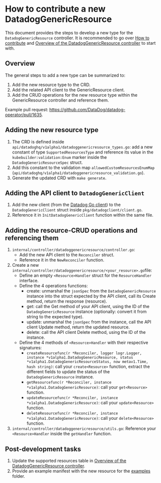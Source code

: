 # How to contribute a new DatadogGenericResource

This document provides the steps to develop a new type for the `DatadogGenericResource` controller. It is recommended to go over [How to contribute][1] and [Overview of the DatadogGenericResource controller][2] to start with.

## Overview

The general steps to add a new type can be summarized to:
1. Add the new resource type to the CRD.
2. Add the related API client to the GenericResource client.
3. Add the CRUD operations for the new resource type within the GenericResource controller and reference them.

Example pull request: https://github.com/DataDog/datadog-operator/pull/1635.

## Adding the new resource type

1. The CRD is defined inside `api/datadoghq/v1alpha1/datadoggenericresource_types.go`: add a new constant of type `SupportedResourcesType` and reference its value in the `kubebuilder:validation:Enum` marker inside the `DatadogGenericResourceSpec` struct.
2. Add this constant to the validation map `allowedCustomResourcesEnumMap` (`api/datadoghq/v1alpha1/datadoggenericresource_validation.go`).
3. Generate the updated CRD with `make generate`.

## Adding the API client to `DatadogGenericClient`
1. Add the new client (from the [Datadog Go client](https://github.com/DataDog/datadog-api-client-go)) to the `DatadogGenericClient` struct inside `pkg/datadogclient/client.go`.
2. Reference it in `InitDatadogGenericClient` function within the same file.

## Adding the resource-CRUD operations and referencing them

1. `internal/controller/datadoggenericresource/controller.go`:
    * Add the new API client to the `Reconciler` struct.
	* Reference it in the `NewReconciler` function.
2. Create a new `internal/controller/datadoggenericresource/<your_resource>.go`file:
    * Define an empty `<Resource>Handler` struct for the `ResourceHandler` interface.
	* Define the 4 operations functions:
	    * create<Resource>: unmarshal the `jsonSpec` from the `DatadogGenericResource` instance into the struct expected by the API client, call its Create method, return the response (resource).
		* get<Resource>: call the Get method of your API client, using the ID of the `DatadogGenericResource` instance (optionally: convert it from string to the expected type).
		* update<Resource>: unmarshal the `jsonSpec` from the instance, call the API client Update method, return the updated resource.
		* delete<Resource>: call the API client Delete method, using the ID of the instance.
	* Define the 4 methods of `<Resource>Handler` with their respective signatures:
	    * `createResourcefunc(r *Reconciler, logger logr.Logger, instance *v1alpha1.DatadogGenericResource, status *v1alpha1.DatadogGenericResourceStatus, now metav1.Time, hash string)`: call your `create<Resource>` function, extract the different fields to update the status of the `DatadogGenericResource` instance.
		* `getResourcefunc(r *Reconciler, instance *v1alpha1.DatadogGenericResource)`: call your `get<Resource>` function.
		* `updateResourcefunc(r *Reconciler, instance *v1alpha1.DatadogGenericResource)`: call your `update<Resource>` function.
		* `deleteResourcefunc(r *Reconciler, instance *v1alpha1.DatadogGenericResource)`: call your `delete<Resource>` function.
3. `internal/controller/datadoggenericresource/utils.go`: Reference your `<Resource>Handler` inside the `getHandler` function.

## Post-development tasks

1. Update the supported resources table in [Overview of the DatadogGenericResource controller][2].
2. Provide an example manifest with the new resource for the [examples][3] folder.

[1]: ./how-to-contribute.md
[2]: ./datadog_generic_resource.md
[3]: ../examples/datadoggenericresource/